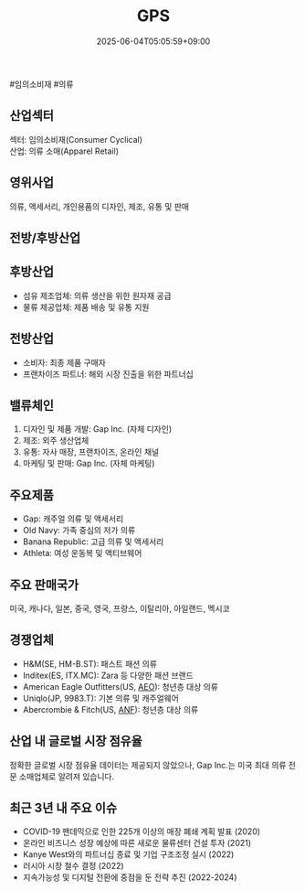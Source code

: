 ﻿---
title: "GPS"
date: 2025-06-04T05:05:59+09:00
lastmod: 2025-06-04T05:05:59+09:00
type: docs
sidebar:
  open: true
weight: 387
---
<div style="display:none">
  <meta property="article:published_time" content="2025-06-03T20:05:59Z" />
  <meta property="article:modified_time" content="2025-06-03T20:05:59Z" />
</div>
#임의소비재 #의류 

## 산업섹터

섹터: 임의소비재(Consumer Cyclical)  
산업: 의류 소매(Apparel Retail)

## 영위사업

의류, 액세서리, 개인용품의 디자인, 제조, 유통 및 판매

## 전방/후방산업

## 후방산업

- 섬유 제조업체: 의류 생산을 위한 원자재 공급
- 물류 제공업체: 제품 배송 및 유통 지원

## 전방산업

- 소비자: 최종 제품 구매자
- 프랜차이즈 파트너: 해외 시장 진출을 위한 파트너십

## 밸류체인

1. 디자인 및 제품 개발: Gap Inc. (자체 디자인)
2. 제조: 외주 생산업체
3. 유통: 자사 매장, 프랜차이즈, 온라인 채널
4. 마케팅 및 판매: Gap Inc. (자체 마케팅)

## 주요제품

- Gap: 캐주얼 의류 및 액세서리
- Old Navy: 가족 중심의 저가 의류
- Banana Republic: 고급 의류 및 액세서리
- Athleta: 여성 운동복 및 액티브웨어

## 주요 판매국가

미국, 캐나다, 일본, 중국, 영국, 프랑스, 이탈리아, 아일랜드, 멕시코

## 경쟁업체

- H&M(SE, HM-B.ST): 패스트 패션 의류
- Inditex(ES, ITX.MC): Zara 등 다양한 패션 브랜드
- American Eagle Outfitters(US, [AEO](/company-analysis/aeo/)): 청년층 대상 의류
- Uniqlo(JP, 9983.T): 기본 의류 및 캐주얼웨어
- Abercrombie & Fitch(US, [ANF](/company-analysis/anf/)): 청년층 대상 의류

## 산업 내 글로벌 시장 점유율

정확한 글로벌 시장 점유율 데이터는 제공되지 않았으나, Gap Inc.는 미국 최대 의류 전문 소매업체로 알려져 있습니다.

## 최근 3년 내 주요 이슈

- COVID-19 팬데믹으로 인한 225개 이상의 매장 폐쇄 계획 발표 (2020)
- 온라인 비즈니스 성장 예상에 따른 새로운 물류센터 건설 투자 (2021)
- Kanye West와의 파트너십 종료 및 기업 구조조정 실시 (2022)
- 러시아 시장 철수 결정 (2022)
- 지속가능성 및 디지털 전환에 중점을 둔 전략 추진 (2022-2024)
